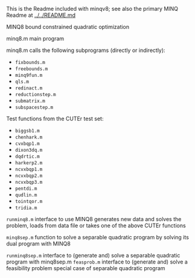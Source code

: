 This is the Readme included with minqv8; see also the primary MINQ Readme at [../../README.md](https://github.com/POptUS/MINQ/tree/main)

MINQ8 bound constrained quadratic optimization

minq8.m         main program

minq8.m calls the following subprograms (directly or indirectly):
- `fixbounds.m`
- `freebounds.m`
- `minq9fun.m`
- `qls.m`
- `redinact.m`
- `reductionstep.m`
- `submatrix.m`
- `subspacestep.m`

Test functions from the CUTEr test set:
- `biggsb1.m`
- `chenhark.m`
- `cvxbqp1.m`
- `dixon3dq.m`
- `dqdrtic.m`
- `harkerp2.m`
- `ncvxbqp1.m`
- `ncvxbqp2.m`
- `ncvxbqp3.m`
- `pentdi.m`
- `qudlin.m`
- `tointqor.m`
- `tridia.m`

`runminq8.m`      interface to use MINQ8
                generates new data and solves the problem, loads from
                data file or takes one of the above CUTEr functions

`minq8sep.m` function to solve a separable quadratic program by solving
its dual program with MINQ8

`runminq8sep.m`   interface to (generate and) solve a separable quadratic
                program with minq8sep.m
`feasprob.m`      interface to (generate and) solve a feasibility problem
                special case of separable quadratic program

